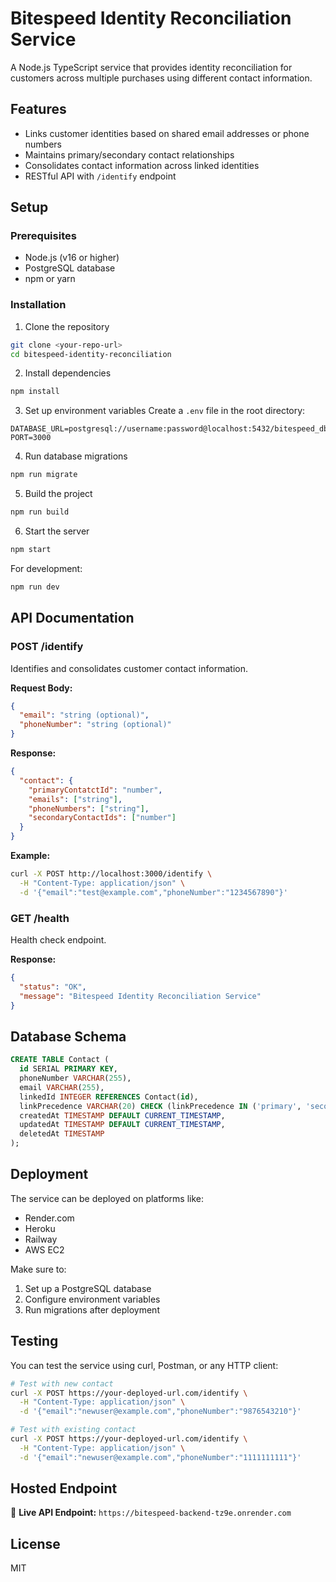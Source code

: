 # Bitespeed Identity Reconciliation Service

A Node.js TypeScript service that provides identity reconciliation for customers across multiple purchases using different contact information.

## Features

- Links customer identities based on shared email addresses or phone numbers
- Maintains primary/secondary contact relationships
- Consolidates contact information across linked identities
- RESTful API with `/identify` endpoint

## Setup

### Prerequisites
- Node.js (v16 or higher)
- PostgreSQL database
- npm or yarn

### Installation

1. Clone the repository
```bash
git clone <your-repo-url>
cd bitespeed-identity-reconciliation
```

2. Install dependencies
```bash
npm install
```

3. Set up environment variables
Create a `.env` file in the root directory:
```
DATABASE_URL=postgresql://username:password@localhost:5432/bitespeed_db
PORT=3000
```

4. Run database migrations
```bash
npm run migrate
```

5. Build the project
```bash
npm run build
```

6. Start the server
```bash
npm start
```

For development:
```bash
npm run dev
```

## API Documentation

### POST /identify

Identifies and consolidates customer contact information.

**Request Body:**
```json
{
  "email": "string (optional)",
  "phoneNumber": "string (optional)"
}
```

**Response:**
```json
{
  "contact": {
    "primaryContatctId": "number",
    "emails": ["string"],
    "phoneNumbers": ["string"],
    "secondaryContactIds": ["number"]
  }
}
```

**Example:**
```bash
curl -X POST http://localhost:3000/identify \
  -H "Content-Type: application/json" \
  -d '{"email":"test@example.com","phoneNumber":"1234567890"}'
```

### GET /health

Health check endpoint.

**Response:**
```json
{
  "status": "OK",
  "message": "Bitespeed Identity Reconciliation Service"
}
```

## Database Schema

```sql
CREATE TABLE Contact (
  id SERIAL PRIMARY KEY,
  phoneNumber VARCHAR(255),
  email VARCHAR(255),
  linkedId INTEGER REFERENCES Contact(id),
  linkPrecedence VARCHAR(20) CHECK (linkPrecedence IN ('primary', 'secondary')),
  createdAt TIMESTAMP DEFAULT CURRENT_TIMESTAMP,
  updatedAt TIMESTAMP DEFAULT CURRENT_TIMESTAMP,
  deletedAt TIMESTAMP
);
```

## Deployment

The service can be deployed on platforms like:
- Render.com
- Heroku
- Railway
- AWS EC2

Make sure to:
1. Set up a PostgreSQL database
2. Configure environment variables
3. Run migrations after deployment

## Testing

You can test the service using curl, Postman, or any HTTP client:

```bash
# Test with new contact
curl -X POST https://your-deployed-url.com/identify \
  -H "Content-Type: application/json" \
  -d '{"email":"newuser@example.com","phoneNumber":"9876543210"}'

# Test with existing contact
curl -X POST https://your-deployed-url.com/identify \
  -H "Content-Type: application/json" \
  -d '{"email":"newuser@example.com","phoneNumber":"1111111111"}'
```

## Hosted Endpoint

🚀 **Live API Endpoint:** `https://bitespeed-backend-tz9e.onrender.com`

## License

MIT
